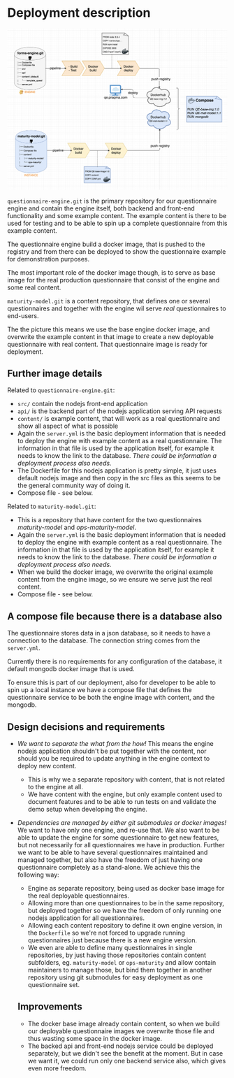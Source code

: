 # Deployment description

![Deployment overview showing engine repository, engine docker image and how it is supposed to be used to create a running instance](deployment-description.png)

`questionnaire-engine.git` is the primary repository for our questionnaire engine and contain the engine itself, both backend and front-end functionality and some example content.
The example content is there to be used for testing and to be able to spin up a complete questionnaire from this example content.

The questionnaire engine build a docker image, that is pushed to the registry and from there can be deployed to show the questionnaire example for demonstration purposes.

The most important role of the docker image though, is to serve as base image for the real production questionnaire that consist of the engine and some real content.

`maturity-model.git` is a content repository, that defines one or several questionnaires and together with the engine wil serve _real_ questionnaires to end-users.

The the picture this means we use the base engine docker image, and overwrite the example content in that image to create a new deployable questionnaire with real content.
That questionnaire image is ready for deployment.

## Further image details

Related to `questionnaire-engine.git`:

* `src/` contain the nodejs front-end application
* `api/` is the backend part of the nodejs application serving API requests
* `content/` is example content, that will work as a real questionnaire and show all aspect of what is possible
* Again the `server.yml` is the basic deployment information that is needed to deploy the engine with example content as a real questionnaire. The information in that file is used by the application itself, for example it needs to know the link to the database. _There could be information a deployment process also needs._
* The Dockerfile for this nodejs application is pretty simple, it just uses default nodejs image and then copy in the src files as this seems to be the general community way of doing it.
* Compose file - see below.

Related to `maturity-model.git`:

* This is a repository that have content for the two questionnaires _maturity-model_ and _ops-maturity-model_.
* Again the `server.yml` is the basic deployment information that is needed to deploy the engine with example content as a real questionnaire. The information in that file is used by the application itself, for example it needs to know the link to the database. _There could be information a deployment process also needs._
* When we build the docker image, we overwrite the original example content from the engine image, so we ensure we serve just the real content.
* Compose file - see below.


## A compose file because there is a database also

The questionnaire stores data in a json database, so it needs to have a connection to the database. The connection string comes from the `server.yml`.

Currently there is no requirements for any configuration of the database, it default mongodb docker image that is used.

To ensure this is part of our deployment, also for developer to be able to spin up a local instance we have a compose file that defines the questionnaire service to be both the engine image with content, and the mongodb.

## Design decisions and requirements

* _We want to separate the what from the how!_ This means the engine nodejs application shouldn't be put together with the content, nor should you be required to update anything in the engine context to deploy new content.
  * This is why we a separate repository with content, that is not related to the engine at all.
  * We have content with the engine, but only example content used to document features and to be able to run tests on and validate the demo setup when developing the engine.
* _Dependencies are managed by either git submodules or docker images!_ We want to have only one engine, and re-use that. We also want to be able to update the engine for some questionnaire to get new features, but not necessarily for all questionnaires we have in production. Further we want to be able to have several questionnaires maintained and managed together, but also have the freedom of just having one questionnaire completely as a stand-alone. We achieve this the following way:
  * Engine as separate repository, being used as docker base image for the real deployable questionnaires.
  * Allowing more than one questionnaires to be in the same repository, but deployed together so we have the freedom of only running one nodejs application for all questionnaires.
  * Allowing each content repository to define it own engine version, in the `Dockerfile` so we're not forced to upgrade running questionnaires just because there is a new engine version.
  * We even are able to define many questionnaires in single repositories, by just having those repositories contain content subfolders, eg. `maturity-model` or `ops-maturity` and allow contain maintainers to manage those, but bind them together in another repository using git submodules for easy deployment as one questionnaire set.

  ## Improvements

  * The docker base image already contain content, so when we build our deployable questionnaire images we overwrite those file and thus wasting some space in the docker image.
  * The backed api and front-end nodejs service could be deployed separately, but we didn't see the benefit at the moment. But in case we want it, we could run only one backend service also, which gives even more freedom.
